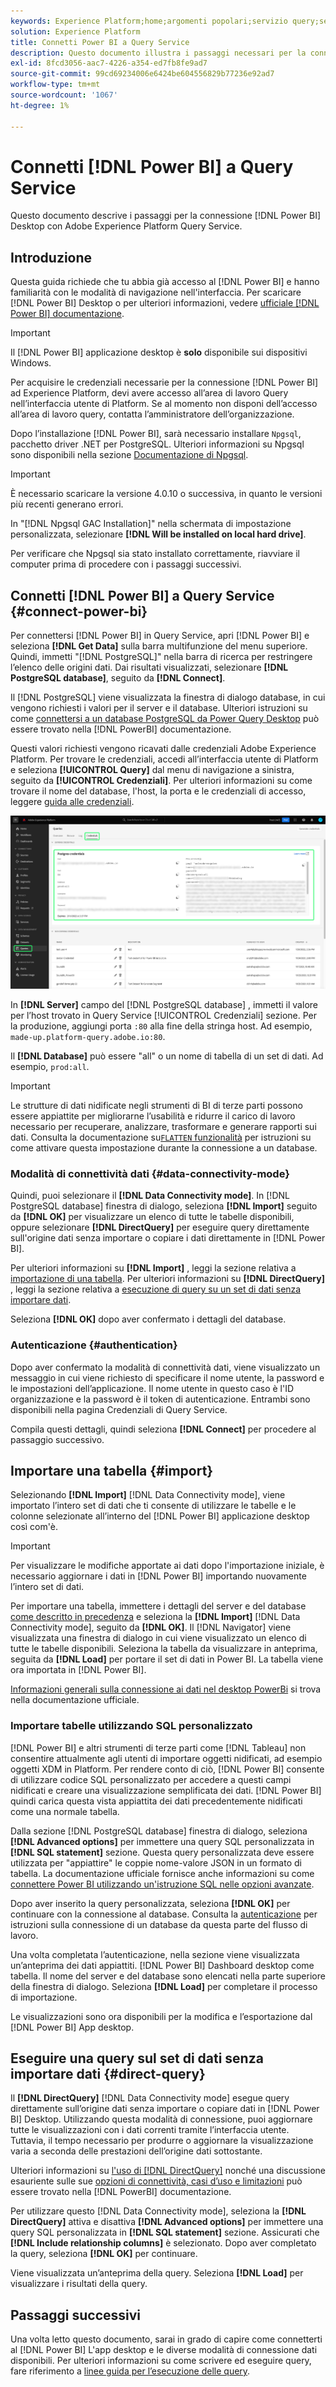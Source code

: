 ```yaml
---
keywords: Experience Platform;home;argomenti popolari;servizio query;servizio query;Power BI;power bi;connettersi al servizio query;
solution: Experience Platform
title: Connetti Power BI a Query Service
description: Questo documento illustra i passaggi necessari per la connessione di Power BI con Adobe Experience Platform Query Service.
exl-id: 8fcd3056-aac7-4226-a354-ed7fb8fe9ad7
source-git-commit: 99cd69234006e6424be604556829b77236e92ad7
workflow-type: tm+mt
source-wordcount: '1067'
ht-degree: 1%

---
```


# Connetti [!DNL Power BI] a Query Service

Questo documento descrive i passaggi per la connessione [!DNL Power BI] Desktop con Adobe Experience Platform Query Service.

## Introduzione

Questa guida richiede che tu abbia già accesso al [!DNL Power BI] e hanno familiarità con le modalità di navigazione nell&#39;interfaccia. Per scaricare [!DNL Power BI] Desktop o per ulteriori informazioni, vedere [ufficiale [!DNL Power BI] documentazione](https://docs.microsoft.com/it-IT/power-bi/).

>[!IMPORTANT]
>
> Il [!DNL Power BI] applicazione desktop è **solo** disponibile sui dispositivi Windows.

Per acquisire le credenziali necessarie per la connessione [!DNL Power BI] ad Experience Platform, devi avere accesso all’area di lavoro Query nell’interfaccia utente di Platform. Se al momento non disponi dell’accesso all’area di lavoro query, contatta l’amministratore dell’organizzazione.

Dopo l’installazione [!DNL Power BI], sarà necessario installare `Npgsql`, pacchetto driver .NET per PostgreSQL. Ulteriori informazioni su Npgsql sono disponibili nella sezione [Documentazione di Npgsql](https://www.npgsql.org/doc/index.html).

>[!IMPORTANT]
>
>È necessario scaricare la versione 4.0.10 o successiva, in quanto le versioni più recenti generano errori.

In &quot;[!DNL Npgsql GAC Installation]&quot; nella schermata di impostazione personalizzata, selezionare **[!DNL Will be installed on local hard drive]**.

Per verificare che Npgsql sia stato installato correttamente, riavviare il computer prima di procedere con i passaggi successivi.

## Connetti [!DNL Power BI] a Query Service {#connect-power-bi}

Per connettersi [!DNL Power BI] in Query Service, apri [!DNL Power BI] e seleziona **[!DNL Get Data]** sulla barra multifunzione del menu superiore. Quindi, immetti &quot;[!DNL PostgreSQL]&quot; nella barra di ricerca per restringere l’elenco delle origini dati. Dai risultati visualizzati, selezionare **[!DNL PostgreSQL database]**, seguito da **[!DNL Connect]**.

Il [!DNL PostgreSQL] viene visualizzata la finestra di dialogo database, in cui vengono richiesti i valori per il server e il database. Ulteriori istruzioni su come [connettersi a un database PostgreSQL da Power Query Desktop](https://learn.microsoft.com/en-us/power-query/connectors/postgresql#connect-to-a-postgresql-database-from-power-query-desktop) può essere trovato nella [!DNL PowerBI] documentazione.

Questi valori richiesti vengono ricavati dalle credenziali Adobe Experience Platform. Per trovare le credenziali, accedi all’interfaccia utente di Platform e seleziona **[!UICONTROL Query]** dal menu di navigazione a sinistra, seguito da **[!UICONTROL Credenziali]**. Per ulteriori informazioni su come trovare il nome del database, l&#39;host, la porta e le credenziali di accesso, leggere [guida alle credenziali](../ui/credentials.md).

![L’area di lavoro Query di Experience Platform con la scheda Credenziali ed evidenziate le credenziali in Scadenza.](../images/clients/power-bi/query-service-credentials-page.png)

In **[!DNL Server]** campo del [!DNL PostgreSQL database] , immetti il valore per l’host trovato in Query Service [!UICONTROL Credenziali] sezione. Per la produzione, aggiungi porta `:80` alla fine della stringa host. Ad esempio, `made-up.platform-query.adobe.io:80`.

Il **[!DNL Database]** può essere &quot;all&quot; o un nome di tabella di un set di dati. Ad esempio, `prod:all`.

>[!IMPORTANT]
>
>Le strutture di dati nidificate negli strumenti di BI di terze parti possono essere appiattite per migliorarne l’usabilità e ridurre il carico di lavoro necessario per recuperare, analizzare, trasformare e generare rapporti sui dati. Consulta la documentazione su[`FLATTEN` funzionalità](../key-concepts/flatten-nested-data.md) per istruzioni su come attivare questa impostazione durante la connessione a un database.

### Modalità di connettività dati {#data-connectivity-mode}

Quindi, puoi selezionare il **[!DNL Data Connectivity mode]**. In [!DNL PostgreSQL database] finestra di dialogo, seleziona **[!DNL Import]** seguito da **[!DNL OK]** per visualizzare un elenco di tutte le tabelle disponibili, oppure selezionare **[!DNL DirectQuery]** per eseguire query direttamente sull&#39;origine dati senza importare o copiare i dati direttamente in [!DNL Power BI].

Per ulteriori informazioni su **[!DNL Import]** , leggi la sezione relativa a [importazione di una tabella](#import). Per ulteriori informazioni su **[!DNL DirectQuery]** , leggi la sezione relativa a [esecuzione di query su un set di dati senza importare dati](#direct-query).

Seleziona **[!DNL OK]** dopo aver confermato i dettagli del database.

### Autenticazione {#authentication}

Dopo aver confermato la modalità di connettività dati, viene visualizzato un messaggio in cui viene richiesto di specificare il nome utente, la password e le impostazioni dell’applicazione. Il nome utente in questo caso è l&#39;ID organizzazione e la password è il token di autenticazione. Entrambi sono disponibili nella pagina Credenziali di Query Service.

Compila questi dettagli, quindi seleziona **[!DNL Connect]** per procedere al passaggio successivo.

## Importare una tabella {#import}

Selezionando **[!DNL Import]** [!DNL Data Connectivity mode], viene importato l’intero set di dati che ti consente di utilizzare le tabelle e le colonne selezionate all’interno del [!DNL Power BI] applicazione desktop così com&#39;è.

>[!IMPORTANT]
>
>Per visualizzare le modifiche apportate ai dati dopo l&#39;importazione iniziale, è necessario aggiornare i dati in [!DNL Power BI] importando nuovamente l’intero set di dati.

Per importare una tabella, immettere i dettagli del server e del database [come descritto in precedenza](#connect-power-bi) e seleziona la **[!DNL Import]** [!DNL Data Connectivity mode], seguito da **[!DNL OK]**. Il [!DNL Navigator] viene visualizzata una finestra di dialogo in cui viene visualizzato un elenco di tutte le tabelle disponibili. Seleziona la tabella da visualizzare in anteprima, seguita da **[!DNL Load]** per portare il set di dati in Power BI. La tabella viene ora importata in [!DNL Power BI].

[Informazioni generali sulla connessione ai dati nel desktop PowerBi](https://learn.microsoft.com/en-us/power-bi/connect-data/desktop-quickstart-connect-to-data#connect-to-data) si trova nella documentazione ufficiale.

### Importare tabelle utilizzando SQL personalizzato

[!DNL Power BI] e altri strumenti di terze parti come [!DNL Tableau] non consentire attualmente agli utenti di importare oggetti nidificati, ad esempio oggetti XDM in Platform. Per rendere conto di ciò, [!DNL Power BI] consente di utilizzare codice SQL personalizzato per accedere a questi campi nidificati e creare una visualizzazione semplificata dei dati. [!DNL Power BI] quindi carica questa vista appiattita dei dati precedentemente nidificati come una normale tabella.

Dalla sezione [!DNL PostgreSQL database] finestra di dialogo, seleziona **[!DNL Advanced options]** per immettere una query SQL personalizzata in **[!DNL SQL statement]** sezione. Questa query personalizzata deve essere utilizzata per &quot;appiattire&quot; le coppie nome-valore JSON in un formato di tabella. La documentazione ufficiale fornisce anche informazioni su come [connettere Power BI utilizzando un&#39;istruzione SQL nelle opzioni avanzate](https://learn.microsoft.com/en-us/power-query/connectors/postgresql#connect-using-advanced-options).

Dopo aver inserito la query personalizzata, seleziona **[!DNL OK]** per continuare con la connessione al database. Consulta la [autenticazione](#authentication) per istruzioni sulla connessione di un database da questa parte del flusso di lavoro.

Una volta completata l’autenticazione, nella sezione viene visualizzata un’anteprima dei dati appiattiti. [!DNL Power BI] Dashboard desktop come tabella. Il nome del server e del database sono elencati nella parte superiore della finestra di dialogo. Seleziona **[!DNL Load]** per completare il processo di importazione.

Le visualizzazioni sono ora disponibili per la modifica e l’esportazione dal [!DNL Power BI] App desktop.

## Eseguire una query sul set di dati senza importare dati {#direct-query}

Il **[!DNL DirectQuery]** [!DNL Data Connectivity mode] esegue query direttamente sull’origine dati senza importare o copiare dati in [!DNL Power BI] Desktop. Utilizzando questa modalità di connessione, puoi aggiornare tutte le visualizzazioni con i dati correnti tramite l’interfaccia utente. Tuttavia, il tempo necessario per produrre o aggiornare la visualizzazione varia a seconda delle prestazioni dell’origine dati sottostante.

Ulteriori informazioni su [l&#39;uso di [!DNL DirectQuery]](https://learn.microsoft.com/en-us/power-bi/connect-data/desktop-use-directquery) nonché una discussione esauriente sulle sue [opzioni di connettività, casi d’uso e limitazioni](https://learn.microsoft.com/en-us/power-bi/connect-data/desktop-directquery-about) può essere trovato nella [!DNL PowerBI] documentazione.

Per utilizzare questo [!DNL Data Connectivity mode], seleziona la **[!DNL DirectQuery]** attiva e disattiva **[!DNL Advanced options]** per immettere una query SQL personalizzata in **[!DNL SQL statement]** sezione. Assicurati che **[!DNL Include relationship columns]** è selezionato. Dopo aver completato la query, seleziona **[!DNL OK]** per continuare.

Viene visualizzata un’anteprima della query. Seleziona **[!DNL Load]** per visualizzare i risultati della query.

## Passaggi successivi

Una volta letto questo documento, sarai in grado di capire come connetterti al [!DNL Power BI] L&#39;app desktop e le diverse modalità di connessione dati disponibili. Per ulteriori informazioni su come scrivere ed eseguire query, fare riferimento a [linee guida per l’esecuzione delle query](../best-practices/writing-queries.md).
